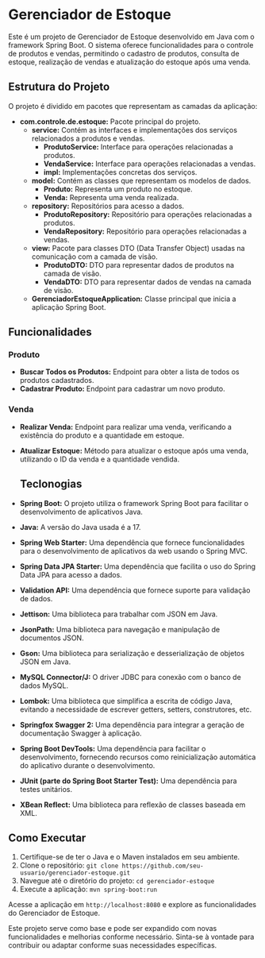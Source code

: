 # Gerenciador de Estoque

Este é um projeto de Gerenciador de Estoque desenvolvido em Java com o framework Spring Boot. O sistema oferece funcionalidades para o controle de produtos e vendas, permitindo o cadastro de produtos, consulta de estoque, realização de vendas e atualização do estoque após uma venda.

## Estrutura do Projeto

O projeto é dividido em pacotes que representam as camadas da aplicação:

- **com.controle.de.estoque:** Pacote principal do projeto.
    - **service:** Contém as interfaces e implementações dos serviços relacionados a produtos e vendas.
        - **ProdutoService:** Interface para operações relacionadas a produtos.
        - **VendaService:** Interface para operações relacionadas a vendas.
        - **impl:** Implementações concretas dos serviços.
    - **model:** Contém as classes que representam os modelos de dados.
        - **Produto:** Representa um produto no estoque.
        - **Venda:** Representa uma venda realizada.
    - **repository:** Repositórios para acesso a dados.
        - **ProdutoRepository:** Repositório para operações relacionadas a produtos.
        - **VendaRepository:** Repositório para operações relacionadas a vendas.
    - **view:** Pacote para classes DTO (Data Transfer Object) usadas na comunicação com a camada de visão.
        - **ProdutoDTO:** DTO para representar dados de produtos na camada de visão.
        - **VendaDTO:** DTO para representar dados de vendas na camada de visão.
    - **GerenciadorEstoqueApplication:** Classe principal que inicia a aplicação Spring Boot.

## Funcionalidades

### Produto

- **Buscar Todos os Produtos:** Endpoint para obter a lista de todos os produtos cadastrados.
- **Cadastrar Produto:** Endpoint para cadastrar um novo produto.

### Venda

- **Realizar Venda:** Endpoint para realizar uma venda, verificando a existência do produto e a quantidade em estoque.
- **Atualizar Estoque:** Método para atualizar o estoque após uma venda, utilizando o ID da venda e a quantidade vendida.

  ## Teclonogias
- **Spring Boot:** O projeto utiliza o framework Spring Boot para facilitar o desenvolvimento de aplicativos Java.

- **Java:** A versão do Java usada é a 17.

- **Spring Web Starter:** Uma dependência que fornece funcionalidades para o desenvolvimento de aplicativos da web usando o Spring MVC.

- **Spring Data JPA Starter:** Uma dependência que facilita o uso do Spring Data JPA para acesso a dados.

- **Validation API:** Uma dependência que fornece suporte para validação de dados.

- **Jettison:** Uma biblioteca para trabalhar com JSON em Java.

- **JsonPath:** Uma biblioteca para navegação e manipulação de documentos JSON.

- **Gson:** Uma biblioteca para serialização e desserialização de objetos JSON em Java.

- **MySQL Connector/J:** O driver JDBC para conexão com o banco de dados MySQL.

- **Lombok:** Uma biblioteca que simplifica a escrita de código Java, evitando a necessidade de escrever getters, setters, construtores, etc.

- **Springfox Swagger 2:** Uma dependência para integrar a geração de documentação Swagger à aplicação.

- **Spring Boot DevTools:** Uma dependência para facilitar o desenvolvimento, fornecendo recursos como reinicialização automática do aplicativo durante o desenvolvimento.

- **JUnit (parte do Spring Boot Starter Test):** Uma dependência para testes unitários.

- **XBean Reflect:** Uma biblioteca para reflexão de classes baseada em XML.

## Como Executar

1. Certifique-se de ter o Java e o Maven instalados em seu ambiente.
2. Clone o repositório: `git clone https://github.com/seu-usuario/gerenciador-estoque.git`
3. Navegue até o diretório do projeto: `cd gerenciador-estoque`
4. Execute a aplicação: `mvn spring-boot:run`

Acesse a aplicação em `http://localhost:8080` e explore as funcionalidades do Gerenciador de Estoque.

Este projeto serve como base e pode ser expandido com novas funcionalidades e melhorias conforme necessário. Sinta-se à vontade para contribuir ou adaptar conforme suas necessidades específicas.

